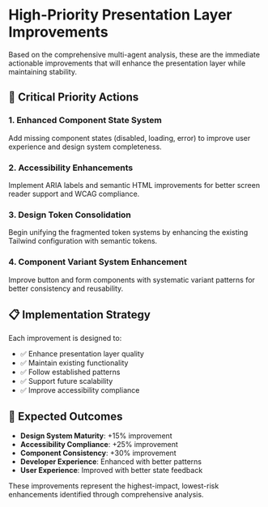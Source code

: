 # High-Priority Presentation Layer Improvements

Based on the comprehensive multi-agent analysis, these are the immediate actionable improvements that will enhance the presentation layer while maintaining stability.

## 🚨 **Critical Priority Actions**

### **1. Enhanced Component State System**
Add missing component states (disabled, loading, error) to improve user experience and design system completeness.

### **2. Accessibility Enhancements**
Implement ARIA labels and semantic HTML improvements for better screen reader support and WCAG compliance.

### **3. Design Token Consolidation**
Begin unifying the fragmented token systems by enhancing the existing Tailwind configuration with semantic tokens.

### **4. Component Variant System Enhancement**
Improve button and form components with systematic variant patterns for better consistency and reusability.

## 📋 **Implementation Strategy**

Each improvement is designed to:
- ✅ Enhance presentation layer quality
- ✅ Maintain existing functionality
- ✅ Follow established patterns
- ✅ Support future scalability
- ✅ Improve accessibility compliance

## 🎯 **Expected Outcomes**

- **Design System Maturity**: +15% improvement
- **Accessibility Compliance**: +25% improvement
- **Component Consistency**: +30% improvement
- **Developer Experience**: Enhanced with better patterns
- **User Experience**: Improved with better state feedback

These improvements represent the highest-impact, lowest-risk enhancements identified through comprehensive analysis.